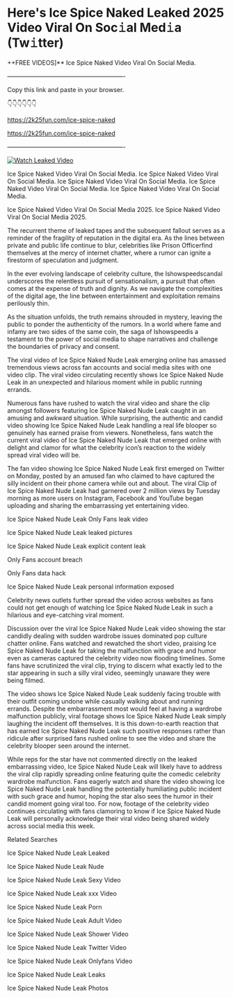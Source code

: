 # Here's Ice Spice Naked Leaked 2025 Video Viral On Soc𝚒al Med𝚒a (Tw𝚒tter)

++FREE VIDEOS]** Ice Spice Naked Video Viral On Social Media.

———————————————————-

Copy this link and paste in your browser.

👇👇👇👇👇👇

https://2k25fun.com/ice-spice-naked

https://2k25fun.com/ice-spice-naked

———————————————————-

[![Watch Leaked Video](https://miro.medium.com/v2/resize:fit:828/format:webp/1*cilzJN44JGOrTw9NJCrNHA.gif "Watch Leaked Video")](https://2k25fun.com/ice-spice-naked)

Ice Spice Naked Video Viral On Social Media. Ice Spice Naked Video Viral On Social Media. Ice Spice Naked Video Viral On Social Media. Ice Spice Naked Video Viral On Social Media. Ice Spice Naked Video Viral On Social Media.

Ice Spice Naked Video Viral On Social Media 2025. Ice Spice Naked Video Viral On Social Media 2025.

The recurrent theme of leaked tapes and the subsequent fallout serves as a reminder of the fragility of reputation in the digital era. As the lines between private and public life continue to blur, celebrities like Prison Officerfind themselves at the mercy of internet chatter, where a rumor can ignite a firestorm of speculation and judgment.

In the ever evolving landscape of celebrity culture, the Ishowspeedscandal underscores the relentless pursuit of sensationalism, a pursuit that often comes at the expense of truth and dignity. As we navigate the complexities of the digital age, the line between entertainment and exploitation remains perilously thin.

As the situation unfolds, the truth remains shrouded in mystery, leaving the public to ponder the authenticity of the rumors. In a world where fame and infamy are two sides of the same coin, the saga of Ishowspeedis a testament to the power of social media to shape narratives and challenge the boundaries of privacy and consent.

The viral video of Ice Spice Naked Nude Leak emerging online has amassed tremendous views across fan accounts and social media sites with one video clip. The viral video circulating recently shows Ice Spice Naked Nude Leak in an unexpected and hilarious moment while in public running errands.

Numerous fans have rushed to watch the viral video and share the clip amongst followers featuring Ice Spice Naked Nude Leak caught in an amusing and awkward situation. While surprising, the authentic and candid video showing Ice Spice Naked Nude Leak handling a real life blooper so genuinely has earned praise from viewers. Nonetheless, fans watch the current viral video of Ice Spice Naked Nude Leak that emerged online with delight and clamor for what the celebrity icon’s reaction to the widely spread viral video will be.

The fan video showing Ice Spice Naked Nude Leak first emerged on Twitter on Monday, posted by an amused fan who claimed to have captured the silly incident on their phone camera while out and about. The viral Clip of Ice Spice Naked Nude Leak had garnered over 2 million views by Tuesday morning as more users on Instagram, Facebook and YouTube began uploading and sharing the embarrassing yet entertaining video.

Ice Spice Naked Nude Leak Only Fans leak video

Ice Spice Naked Nude Leak leaked pictures

Ice Spice Naked Nude Leak explicit content leak

Only Fans account breach

Only Fans data hack

Ice Spice Naked Nude Leak personal information exposed

Celebrity news outlets further spread the video across websites as fans could not get enough of watching Ice Spice Naked Nude Leak in such a hilarious and eye-catching viral moment.

Discussion over the viral Ice Spice Naked Nude Leak video showing the star candidly dealing with sudden wardrobe issues dominated pop culture chatter online. Fans watched and rewatched the short video, praising Ice Spice Naked Nude Leak for taking the malfunction with grace and humor even as cameras captured the celebrity video now flooding timelines. Some fans have scrutinized the viral clip, trying to discern what exactly led to the star appearing in such a silly viral video, seemingly unaware they were being filmed.

The video shows Ice Spice Naked Nude Leak suddenly facing trouble with their outfit coming undone while casually walking about and running errands. Despite the embarrassment most would feel at having a wardrobe malfunction publicly, viral footage shows Ice Spice Naked Nude Leak simply laughing the incident off themselves. It is this down-to-earth reaction that has earned Ice Spice Naked Nude Leak such positive responses rather than ridicule after surprised fans rushed online to see the video and share the celebrity blooper seen around the internet.

While reps for the star have not commented directly on the leaked embarrassing video, Ice Spice Naked Nude Leak will likely have to address the viral clip rapidly spreading online featuring quite the comedic celebrity wardrobe malfunction. Fans eagerly watch and share the video showing Ice Spice Naked Nude Leak handling the potentially humiliating public incident with such grace and humor, hoping the star also sees the humor in their candid moment going viral too. For now, footage of the celebrity video continues circulating with fans clamoring to know if Ice Spice Naked Nude Leak will personally acknowledge their viral video being shared widely across social media this week.

Related Searches

Ice Spice Naked Nude Leak Leaked

Ice Spice Naked Nude Leak Nude

Ice Spice Naked Nude Leak Sexy Video

Ice Spice Naked Nude Leak xxx Video

Ice Spice Naked Nude Leak Porn

Ice Spice Naked Nude Leak Adult Video

Ice Spice Naked Nude Leak Shower Video

Ice Spice Naked Nude Leak Twitter Video

Ice Spice Naked Nude Leak Onlyfans Video

Ice Spice Naked Nude Leak Leaks

Ice Spice Naked Nude Leak Photos